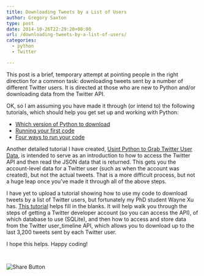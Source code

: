 ```yaml
---
title: Downloading Tweets by a List of Users
author: Gregory Saxton
type: post
date: 2014-10-26T22:29:20+00:00
url: /downloading-tweets-by-a-list-of-users/
categories:
  - python
  - Twitter

---
```

This post is a brief, temporary attempt at pointing people in the right direction for a common task: downloading tweets sent by a number of different Twitter users. It is directed at those who are new to Python and/or downloading data from the Twitter API. 

OK, so I am assuming you have made it through (or intend to) the following tutorials, which should help you get set up and working with Python:

  * <a href="http://social-metrics.org/python-where-to-start/" target="_blank">Which version of Python to download</a>
  * <a href="http://social-metrics.org/starting-on-python-1/" target="_blank">Running your first code</a>
  * <a href="http://social-metrics.org/starting-on-python-2/" target="_blank">Four ways to run your code</a>

Another detailed tutorial I have created, <a href="http://social-metrics.org/python-tutorial-1/" target="_blank">Usint Python to Grab Twitter User Data</a>, is intended to serve as an introduction to how to access the Twitter API and then read the JSON data that is returned. This gets you the account-level data for a Twitter user (such as when the account was created), but not the actual tweets. That is a more difficult process, but not a huge leap once you&#8217;ve made it through all of the above steps. 

I have yet to upload a tutorial showing how to use my code to download tweets by a list of Twitter users, but fortunately my PhD student Wayne Xu has. <a href="http://www.curiositybits.com/new-page-3/" target="_blank">This tutorial</a> helps fill in the blanks. It will help walk you through the steps of getting a Twitter developer account (so you can access the API), of which database to use (SQLite), and then how to access and store data from the Twitter user_timeline API, which allows you to download up to the last 3,200 tweets sent by each Twitter user. 

I hope this helps. Happy coding!

<div style="padding-bottom:20px; padding-top:10px;" class="hupso-share-buttons">
  <!-- Hupso Share Buttons - https://www.hupso.com/share/ -->
  
  <a class="hupso_toolbar" href="https://www.hupso.com/share/"><img src="http://static.hupso.com/share/buttons/share-medium.png" style="border:0px; padding-top: 5px; float:left;" alt="Share Button" /></a><!-- Hupso Share Buttons -->
</div>